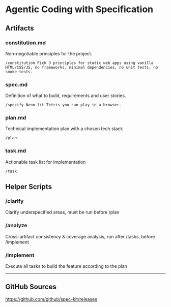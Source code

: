 # Agentic Coding with Specification

## Artifacts

### constitution.md

Non-negotiable principles for the project.

```
/constitution Pick 3 principles for static web apps using vanilla HTML/CSS/JS, no frameworks, minimal dependencies, no unit tests, no smoke tests.
```

### spec.md

Definition of what to build, requirements and user stories.

```
/specify Neon-lit Tetris you can play in a browser. 
```

### plan.md

Technical implementation plan with a chosen tech stack

```
/plan 
```

### task.md

Actionable task list for implementation

```
/task 
```

## Helper Scripts

### /clarify

Clarify underspecified areas, must be run before /plan

### /analyze

Cross-artifact consistency & coverage analysis, run after /tasks, before /implement

### /implement

Execute all tasks to build the feature according to the plan

---

## GitHub Sources

https://github.com/github/spec-kit/releases
